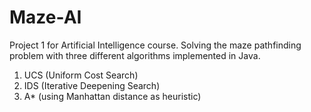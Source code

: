 # Maze-AI
Project 1 for Artificial Intelligence course. Solving the maze pathfinding problem with three different algorithms implemented in Java.
1. UCS (Uniform Cost Search)
2. IDS (Iterative Deepening Search)
3. A* (using Manhattan distance as heuristic)
